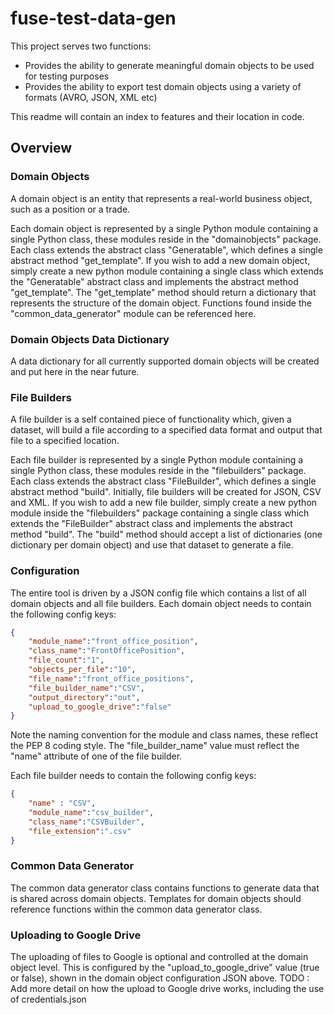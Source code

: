 # fuse-test-data-gen
This project serves two functions:
- Provides the ability to generate meaningful domain objects to be used for testing purposes
- Provides the ability to export test domain objects using a variety of formats (AVRO, JSON, XML etc)

This readme will contain an index to features and their location in code.

## Overview

### Domain Objects

A domain object is an entity that represents a real-world business object, such as a position or a trade.

Each domain object is represented by a single Python module containing a single Python class, these modules reside in the "domainobjects" package.  Each class extends the abstract class "Generatable", which defines a single abstract method "get_template".  If you wish to add a new domain object, simply create a new python module containing a single class which extends the "Generatable" abstract class and implements the abstract method "get_template".  The "get_template" method should return a dictionary that represents the structure of the domain object.  Functions found inside the "common_data_generator" module can be referenced here.

### Domain Objects Data Dictionary

A data dictionary for all currently supported domain objects will be created and put here in the near future.

### File Builders

A file builder is a self contained piece of functionality which, given a dataset, will build a file according to a specified data format and output that file to a specified location.  

Each file builder is represented by a single Python module containing a single Python class, these modules reside in the "filebuilders" package.  Each class extends the abstract class "FileBuilder", which defines a single abstract method "build".  Initially, file builders will be created for JSON, CSV and XML.  If you wish to add a new file builder, simply create a new python module inside the "filebuilders" package containing a single class which extends the "FileBuilder" abstract class and implements the abstract method "build".  The "build" method should accept a list of dictionaries (one dictionary per domain object) and use that dataset to generate a file.

### Configuration

The entire tool is driven by a JSON config file which contains a list of all domain objects and all file builders.  Each domain object needs to contain the following config keys:

```json
{
    "module_name":"front_office_position",
    "class_name":"FrontOfficePosition",
    "file_count":"1",
    "objects_per_file":"10",
    "file_name":"front_office_positions",
    "file_builder_name":"CSV",
    "output_directory":"out",
    "upload_to_google_drive":"false"
}
```

Note the naming convention for the module and class names, these reflect the PEP 8 coding style.  The "file_builder_name" value must reflect the "name" attribute of one of the file builder.

Each file builder needs to contain the following config keys:

```json
{
    "name" : "CSV",
    "module_name":"csv_builder",
    "class_name":"CSVBuilder",
    "file_extension":".csv"        
}
```

### Common Data Generator   
The common data generator class contains functions to generate data that is shared across domain objects.  Templates for domain objects should reference functions within the common data generator class.

### Uploading to Google Drive
The uploading of files to Google is optional and controlled at the domain object level.  This is configured by the "upload_to_google_drive" value (true or false), shown in the domain object configuration JSON above.
TODO : Add more detail on how the upload to Google drive works, including the use of credentials.json
